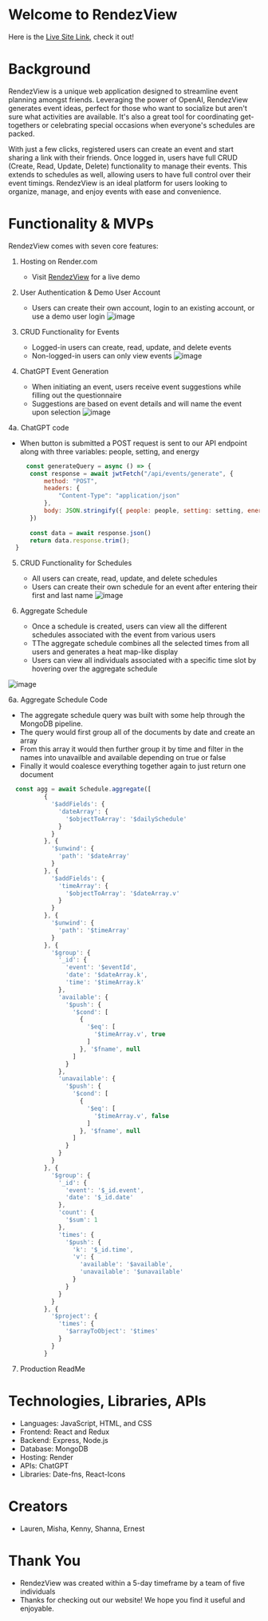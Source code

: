 # Welcome to RendezView

Here is the [Live Site Link](https://smelk.onrender.com/), check it out!

# Background

RendezView is a unique web application designed to streamline event planning amongst friends. Leveraging the power of OpenAI, RendezView generates event ideas, perfect for those who want to socialize but aren't sure what activities are available. It's also a great tool for coordinating get-togethers or celebrating special occasions when everyone's schedules are packed.

With just a few clicks, registered users can create an event and start sharing a link with their friends. Once logged in, users have full CRUD (Create, Read, Update, Delete) functionality to manage their events. This extends to schedules as well, allowing users to have full control over their event timings. RendezView is an ideal platform for users looking to organize, manage, and enjoy events with ease and convenience.

# Functionality & MVPs
RendezView comes with seven core features:

  1. Hosting on Render.com
     - Visit [RendezView](https://smelk.onrender.com/) for a live demo
    
  2. User Authentication & Demo User Account
     - Users can create their own account, login to an existing account, or use a demo user login
![image](https://github.com/kennyvungo/smelk/assets/128562494/58ef6d4d-e335-4890-b266-d29e5dae42f3)

  
  3. CRUD Functionality for Events
     - Logged-in users can create, read, update, and delete events
     - Non-logged-in users can only view events
![image](https://github.com/kennyvungo/smelk/assets/128562494/ce5631ad-5937-48dc-be2b-50509304e833)

  4. ChatGPT Event Generation
     - When initiating an event, users receive event suggestions while filling out the questionnaire
     - Suggestions are based on event details and will name the event upon selection
  ![image](https://github.com/kennyvungo/smelk/assets/128562494/d5997205-5945-4f65-a13e-31eb45bc5188)

  4a. ChatGPT code
  - When button is submitted a POST request is sent to our API endpoint along with three variables: people, setting, and energy
  ``` javascript
       const generateQuery = async () => {
        const response = await jwtFetch("/api/events/generate", {
            method: "POST",
            headers: {
                "Content-Type": "application/json"
            },
            body: JSON.stringify({ people: people, setting: setting, energy: energy })
        })
        
        const data = await response.json()
        return data.response.trim();
    }
  ```

  5. CRUD Functionality for Schedules
     - All users can create, read, update, and delete schedules
     - Users can create their own schedule for an event after entering their first and last name
  ![image](https://github.com/kennyvungo/smelk/assets/128562494/02b2c4c8-ea0d-4ef9-87e4-42f00ea7ec67)


  6. Aggregate Schedule
     - Once a schedule is created, users can view all the different schedules associated with the event from various users
     - TThe aggregate schedule combines all the selected times from all users and generates a heat map-like display
     - Users can view all individuals associated with a specific time slot by hovering over the aggregate schedule

  ![image](https://github.com/kennyvungo/smelk/assets/128562494/3453458c-b148-40d5-9123-706b46b8cdd1)

  6a. Aggregate Schedule Code
   - The aggregate schedule query was built with some help through the MongoDB pipeline.
   - The query would first group all of the documents by date and create an array
   - From this array it would then further group it by time and filter in the names into unavailble and available depending on true or false
   - Finally it would coalesce everything together again to just return one document
  ```javascript
    const agg = await Schedule.aggregate([
            {
              '$addFields': {
                'dateArray': {
                  '$objectToArray': '$dailySchedule'
                }
              }
            }, {
              '$unwind': {
                'path': '$dateArray'
              }
            }, {
              '$addFields': {
                'timeArray': {
                  '$objectToArray': '$dateArray.v'
                }
              }
            }, {
              '$unwind': {
                'path': '$timeArray'
              }
            }, {
              '$group': {
                '_id': {
                  'event': '$eventId', 
                  'date': '$dateArray.k', 
                  'time': '$timeArray.k'
                }, 
                'available': {
                  '$push': {
                    '$cond': [
                      {
                        '$eq': [
                          '$timeArray.v', true
                        ]
                      }, '$fname', null
                    ]
                  }
                }, 
                'unavailable': {
                  '$push': {
                    '$cond': [
                      {
                        '$eq': [
                          '$timeArray.v', false
                        ]
                      }, '$fname', null
                    ]
                  }
                }
              }
            }, {
              '$group': {
                '_id': {
                  'event': '$_id.event', 
                  'date': '$_id.date'
                }, 
                'count': {
                  '$sum': 1
                }, 
                'times': {
                  '$push': {
                    'k': '$_id.time', 
                    'v': {
                      'available': '$available', 
                      'unavailable': '$unavailable'
                    }
                  }
                }
              }
            }, {
              '$project': {
                'times': {
                  '$arrayToObject': '$times'
                }
              }
            }
  ```
  7. Production ReadMe

# Technologies, Libraries, APIs

- Languages: JavaScript, HTML, and CSS
- Frontend: React and Redux
- Backend: Express, Node.js
- Database: MongoDB
- Hosting: Render
- APIs: ChatGPT
- Libraries: Date-fns, React-Icons 

# Creators
- Lauren, Misha, Kenny, Shanna, Ernest

# Thank You
- RendezView was created within a 5-day timeframe by a team of five individuals
- Thanks for checking out our website! We hope you find it useful and enjoyable.
